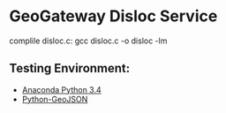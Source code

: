 # GeoGateway Disloc Service

complile disloc.c:
	gcc disloc.c -o disloc -lm   
	
## Testing Environment:
* [Anaconda Python 3.4](https://www.continuum.io/)
* [Python-GeoJSON](https://github.com/frewsxcv/python-geojson)
